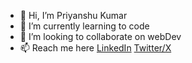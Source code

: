- 👋 Hi, I’m Priyanshu Kumar
- 🌱 I’m currently learning to code
- 💞️ I’m looking to collaborate on webDev
- 📫 Reach me here [LinkedIn](https://www.linkedin.com/in/impriyanshusah/) [Twitter/X](https://twitter.com/p_sah_) 

<!---
impriyanshusah/impriyanshusah is a ✨ special ✨ repository because its `README.md` (this file) appears on your GitHub profile.
You can click the Preview link to take a look at your changes.
--->
